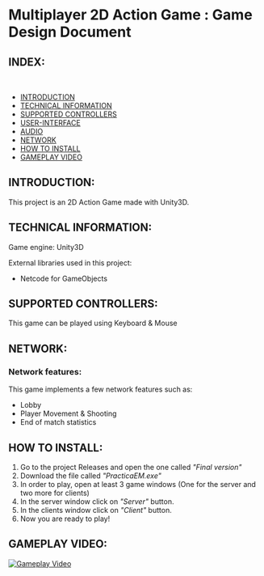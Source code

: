# Multiplayer 2D Action Game : Game Design Document

## INDEX:

<br>

* [INTRODUCTION](#Introduction)
* [TECHNICAL INFORMATION](#Technical-information)
* [SUPPORTED CONTROLLERS](#Supported-controllers)
* [USER-INTERFACE](#User-inteface)
* [AUDIO](#Audio)
* [NETWORK](#Network)
* [HOW TO INSTALL](#How-to-install)
* [GAMEPLAY VIDEO](#Gameplay-video)

## INTRODUCTION:
This project is an 2D Action Game made with Unity3D.

## TECHNICAL INFORMATION:
Game engine: Unity3D

External libraries used in this project:
* Netcode for GameObjects

## SUPPORTED CONTROLLERS:
This game can be played using Keyboard & Mouse

## NETWORK:
### Network features:
This game implements a few network features such as:
* Lobby
* Player Movement & Shooting
* End of match statistics

## HOW TO INSTALL:
1. Go to the project Releases and open the one called _"Final version"_
2. Download the file called _"PracticaEM.exe"_
3. In order to play, open at least 3 game windows (One for the server and two more for clients)
4. In the server window click on _"Server"_ button.
5. In the clients window click on _"Client"_ button.
6. Now you are ready to play!

## GAMEPLAY VIDEO:
[![Gameplay Video](https://img.youtube.com/vi/5LvD5Uq_zbs/maxresdefault.jpg)](https://www.youtube.com/watch?v=5LvD5Uq_zbs)
